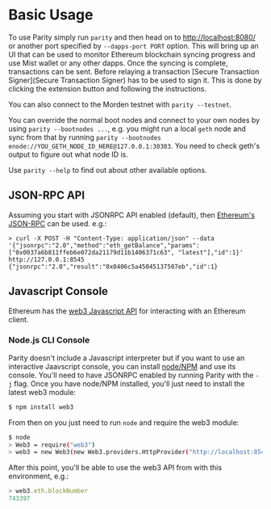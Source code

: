 # Basic Usage

To use Parity simply run `parity` and then head on to [http://localhost:8080/](http://localhost:8080/) or another port specified by `--dapps-port PORT` option. This will bring up an UI that can be used to monitor Ethereum blockchain syncing progress and use Mist wallet or any other dapps. Once the syncing is complete, transactions can be sent. Before relaying a transaction [Secure Transaction Signer](Secure Transaction Signer) has to be used to sign it. This is done by clicking the extension button and following the instructions.

You can also connect to the Morden testnet with `parity --testnet`.

You can override the normal boot nodes and connect to your own nodes by using `parity --bootnodes ...`, e.g. you might run a local `geth` node and sync from that by running `parity --bootnodes enode://YOU_GETH_NODE_ID_HERE@127.0.0.1:30303`. You need to check geth's output to figure out what node ID is.

Use `parity --help` to find out about other available options.

## JSON-RPC API

Assuming you start with JSONRPC API enabled (default), then [Ethereum's JSON-RPC](JSONRPC) can be used. e.g.:

````
> curl -X POST -H "Content-Type: application/json" --data '{"jsonrpc":"2.0","method":"eth_getBalance","params":["0x0037a6b811ffeb6e072da21179d11b1406371c63", "latest"],"id":1}' http://127.0.0.1:8545
{"jsonrpc":"2.0","result":"0x0406c5a45045137507eb","id":1}
````

## Javascript Console

Ethereum has the [web3 Javascript API](https://github.com/ethereum/wiki/wiki/JavaScript-API) for interacting with an Ethereum client.

### Node.js CLI Console

Parity doesn't include a Javascript interpreter but if you want to use an interactive Jaavscript console, you can install [node/NPM](http://nodejs.org) and use its console. You'll need to have JSONRPC enabled by running Parity with the `-j` flag. Once you have node/NPM installed, you'll just need to install the latest web3 module:

```bash
$ npm install web3
```

From then on you just need to run `node` and require the web3 module:

```bash
$ node
> Web3 = require("web3")
> web3 = new Web3(new Web3.providers.HttpProvider("http://localhost:8545"));
```

After this point, you'll be able to use the web3 API from with this environment, e.g.:

```javascript
> web3.eth.blockNumber
743397
```

